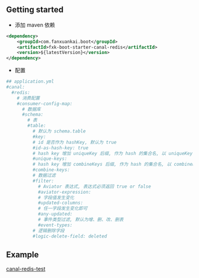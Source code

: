 ## Getting started

- 添加 maven 依赖
```xml
<dependency>
    <groupId>com.fanxuankai.boot</groupId>
    <artifactId>fxk-boot-starter-canal-redis</artifactId>
    <version>${latestVersion}</version>
</dependency>
```
- 配置
```yml
## application.yml
#canal:
  #redis:
    # 消费配置
    #consumer-config-map:
      # 数据库
      #schema:
        # 表
        #table: 
          # 默认为 schema.table
          #key:
          # id 是否作为 hashKey, 默认为 true
          #id-as-hash-key: true
          # hash key 增加 uniqueKey 后缀, 作为 hash 的集合名, 以 uniqueKey 的值作为 hash 的 field
          #unique-keys:
          # hash key 增加 combineKeys 后缀, 作为 hash 的集合名, 以 combineKeys 的值作为 hash 的 field
          #combine-keys:
          # 数据过滤
          #filter:
            # Aviator 表达式, 表达式必须返回 true or false
            #aviator-expression:
            # 字段值发生变化
            #updated-columns:
            # 任一字段发生变化即可
            #any-updated:
            # 事件类型过滤, 默认为增、删、改、删表
            #event-types:
          # 逻辑删除字段
          #logic-delete-field: deleted
```

## Example
[canal-redis-test](https://github.com/fanxuankai/fxk-boot/tree/main/fxk-boot-canal/fxk-boot-test-canal/fxk-boot-test-canal-redis)